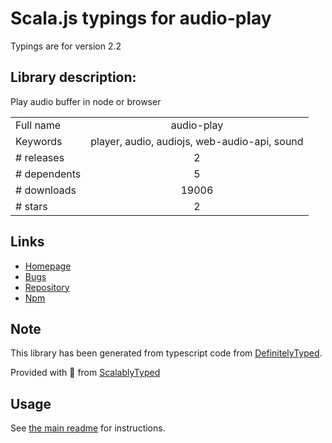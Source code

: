 
# Scala.js typings for audio-play

Typings are for version 2.2

## Library description:
Play audio buffer in node or browser

|                    |                 |
| ------------------ | :-------------: |
| Full name          | audio-play |
| Keywords           | player, audio, audiojs, web-audio-api, sound |
| # releases         | 2 |
| # dependents       | 5 |
| # downloads        | 19006 |
| # stars            | 2 |

## Links
- [Homepage](https://github.com/audiojs/audio-play#readme)
- [Bugs](https://github.com/audiojs/audio-play/issues)
- [Repository](https://github.com/audiojs/audio-play)
- [Npm](https://www.npmjs.com/package/audio-play)
    


## Note
This library has been generated from typescript code from [DefinitelyTyped](https://definitelytyped.org).

Provided with :purple_heart: from [ScalablyTyped](https://github.com/oyvindberg/ScalablyTyped)

## Usage
See [the main readme](../../readme.md) for instructions.


